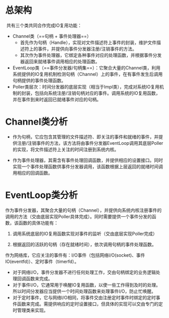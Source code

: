# 总架构

​		共有三个类共同合作完成IO复用功能：

- Channel类（==句柄 + 事件处理器==）
  - 首先作为句柄（Handle），实现对文件描述符上事件的封装，维护文件描述符上的事件，并提供向事件分发器注册/注销事件的方法。
  - 其次作为事件处理器，它绑定各种事件对应的处理函数，并根据事件分发器返回来就绪事件调用相应的处理函数。
- EventLoop类（==事件分发器/句柄集==）：它聚合大量的Channel类，利用系统提供的IO复用机制检测句柄（Channel）上的事件，在有事件发生后调用句柄提供的事件处理函数。
- Poller类层次：时间分发器的底层实现（相当于Impl类），完成对系统IO复用机制的封装，包括向系统注册/注销句柄对应的事件。调用系统的IO复用函数，并在事件到来时返回已就绪事件对应的句柄。



# Channel类分析

- 作为句柄，它应包含其管理的文件描述符、即关注的事件和就绪的事件，并提供注册/注销事件的方法，该方法将由事件分发器EventLoop调用其底层Poller的实现，将文件描述符上关注的时间注册到系统内核。

- 作为事件处理器，其需含有事件处理回调函数，并提供相应的设置接口。同时实现一个事件处理函数供事件分发器调用，该函数根据上层返回的就绪时间调用相应的回调函数。



# EventLoop类分析

​		作为事件分发器，其聚合大量的句柄（Channel），并提供向系统内核注册事件的调用的方法（交由底层实现Poller具体完成）。同时需要提供一个事件分发的函数，该函数的具体功能有：

1. 调用系统底层的IO复用函数实现对事件的监听（交由底层实现Poller完成）

2. 根据返回的活跃的句柄（存在就绪时间），依次调用句柄的事件处理函数。

​        作为网络库，它应关注的事件有：I/O事件（包括网络I/O(socket)、事件IO(eventfd)）、定时事件（timerfd）。

- 对于网络I/O，事件分发器不进行任何处理工作，交由句柄绑定的业务逻辑处理回调函数来完成。
- 对于事件I/O，它通常用于唤醒IO复用函数，以使一些工作得到及时的处理。所以时间分发器应当提供一个时间处理函数来处理事件I/O，防止忙唤醒。
- 对于定时事件，它与网络I/O相同，将事件交由注册定时事件时绑定的定时事件函数来完成。需提供响应的定时设置接口，但具体的实现可以交由专门的定时管理类来实现。

